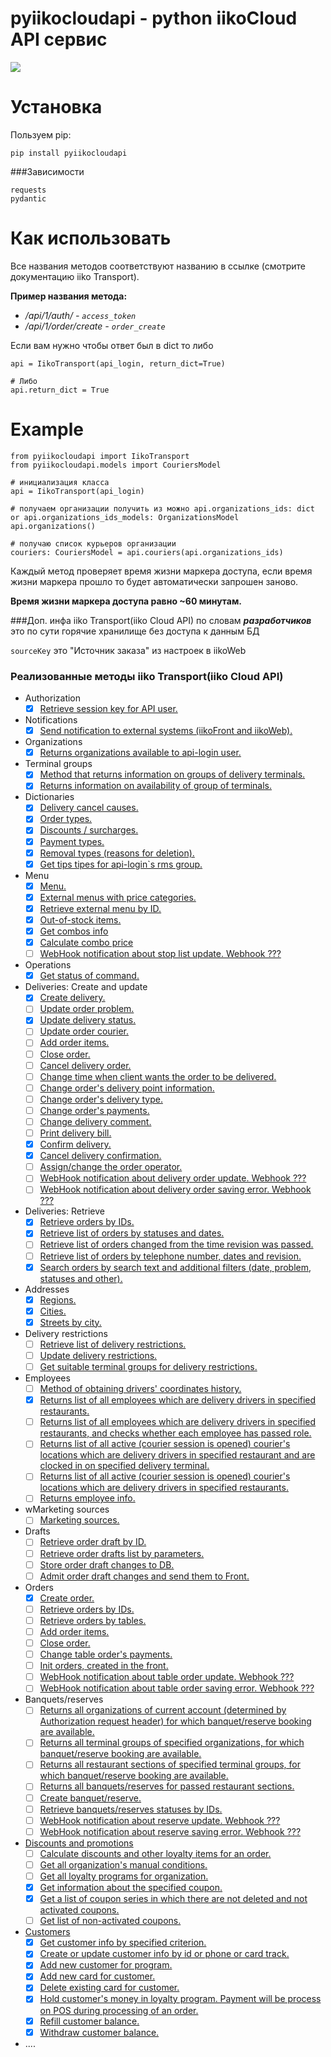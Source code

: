 # pyiikocloudapi - python iikoCloud API сервис

![](https://www.python.org/static/img/python-logo.png) 

Установка
============

Пользуем pip:
    
```
pip install pyiikocloudapi
```

###Зависимости

    requests
    pydantic

Как использовать
============
Все названия методов соответствуют названию в ссылке (смотрите документацию iiko Transport).


**Пример названия метода:** 

- _/api/1/auth/        - `access_token`_
- _/api/1/order/create - `order_create`_



Если вам нужно чтобы ответ был в dict то либо 
    
    api = IikoTransport(api_login, return_dict=True)

    # Либо
    api.return_dict = True

Example
============
    from pyiikocloudapi import IikoTransport
    from pyiikocloudapi.models import CouriersModel

    # инициализация класса 
    api = IikoTransport(api_login)

    # получаем организации получить из можно api.organizations_ids: dict or api.organizations_ids_models: OrganizationsModel
    api.organizations()

    # получаю список курьеров организации
    couriers: CouriersModel = api.couriers(api.organizations_ids)

Каждый метод проверяет время жизни маркера доступа, если время жизни маркера прошло то будет автоматически запрошен заново.

**Время жизни маркера доступа равно ~60 минутам.**


###Доп. инфа
iiko Transport(iiko Cloud API) по словам _**разработчиков**_ это по сути горячие хранилище без доступа к данным БД

`sourceKey` это "Источник заказа" из настроек в iikoWeb


### Реализованные методы iiko Transport(iiko Cloud API) 
- Authorization
  - [x] [Retrieve session key for API user.](https://api-ru.iiko.services/#tag/Authorization/paths/~1api~11~1access_token/post)
- Notifications
  - [x] [Send notification to external systems (iikoFront and iikoWeb).](https://api-ru.iiko.services/#tag/Notifications/paths/~1api~11~1notifications~1send/post)
- Organizations
  - [x] [Returns organizations available to api-login user.](https://api-ru.iiko.services/#tag/Organizations/paths/~1api~11~1organizations/post)
- Terminal groups
  - [x] [Method that returns information on groups of delivery terminals.](https://api-ru.iiko.services/#tag/Terminal-groups/paths/~1api~11~1terminal_groups/post)
  - [x] [Returns information on availability of group of terminals.](https://api-ru.iiko.services/#tag/Terminal-groups/paths/~1api~11~1terminal_groups~1is_alive/post)
- Dictionaries
  - [x] [Delivery cancel causes.](https://api-ru.iiko.services/#tag/Dictionaries/paths/~1api~11~1cancel_causes/post)
  - [x] [Order types.](https://api-ru.iiko.services/#tag/Dictionaries/paths/~1api~11~1deliveries~1order_types/post)
  - [x] [Discounts / surcharges.](https://api-ru.iiko.services/#tag/Dictionaries/paths/~1api~11~1discounts/post)
  - [x] [Payment types.](https://api-ru.iiko.services/#tag/Dictionaries/paths/~1api~11~1payment_types/post)
  - [x] [Removal types (reasons for deletion).](https://api-ru.iiko.services/#tag/Dictionaries/paths/~1api~11~1removal_types/post)
  - [x] [Get tips tipes for api-login`s rms group.](https://api-ru.iiko.services/#tag/Dictionaries/paths/~1api~11~1tips_types/post)
- Menu
  - [x] [Menu.](https://api-ru.iiko.services/#tag/Menu/paths/~1api~11~1nomenclature/post)
  - [x] [External menus with price categories.](https://api-ru.iiko.services/#tag/Menu/paths/~1api~12~1menu/post)
  - [x] [Retrieve external menu by ID.](https://api-ru.iiko.services/#tag/Menu/paths/~1api~12~1menu~1by_id/post)
  - [x] [Out-of-stock items.](https://api-ru.iiko.services/#tag/Menu/paths/~1api~11~1stop_lists/post)
  - [x] [Get combos info](https://api-ru.iiko.services/#tag/Menu/paths/~1api~11~1combo/post)
  - [x] [Calculate combo price](https://api-ru.iiko.services/#tag/Menu/paths/~1api~11~1combo~1calculate/post)
  - [ ] [WebHook notification about stop list update. Webhook ???](https://api-ru.iiko.services/#tag/Menu/paths/iikoTransport.PublicApi.Contracts.WebHooks.StopListUpdateWebHookEventInfo/post)
- Operations
  - [x] [Get status of command.](https://api-ru.iiko.services/#tag/Operations/paths/~1api~11~1commands~1status/post)
- Deliveries: Create and update
  - [x] [Create delivery.](https://api-ru.iiko.services/#tag/Deliveries:-Create-and-update/paths/~1api~11~1deliveries~1create/post)
  - [ ] [Update order problem.](https://api-ru.iiko.services/#tag/Deliveries:-Create-and-update/paths/~1api~11~1deliveries~1update_order_problem/post)
  - [x] [Update delivery status.](https://api-ru.iiko.services/#tag/Deliveries:-Create-and-update/paths/~1api~11~1deliveries~1update_order_delivery_status/post)
  - [ ] [Update order courier.](https://api-ru.iiko.services/#tag/Deliveries:-Create-and-update/paths/~1api~11~1deliveries~1update_order_courier/post)
  - [ ] [Add order items.](https://api-ru.iiko.services/#tag/Deliveries:-Create-and-update/paths/~1api~11~1deliveries~1add_items/post)
  - [ ] [Close order.](https://api-ru.iiko.services/#tag/Deliveries:-Create-and-update/paths/~1api~11~1deliveries~1close/post)
  - [ ] [Cancel delivery order.](https://api-ru.iiko.services/#tag/Deliveries:-Create-and-update/paths/~1api~11~1deliveries~1cancel/post)
  - [ ] [Change time when client wants the order to be delivered.](https://api-ru.iiko.services/#tag/Deliveries:-Create-and-update/paths/~1api~11~1deliveries~1change_complete_before/post)
  - [ ] [Change order's delivery point information.](https://api-ru.iiko.services/#tag/Deliveries:-Create-and-update/paths/~1api~11~1deliveries~1change_delivery_point/post)
  - [ ] [Change order's delivery type.](https://api-ru.iiko.services/#tag/Deliveries:-Create-and-update/paths/~1api~11~1deliveries~1change_service_type/post)
  - [ ] [Change order's payments.](https://api-ru.iiko.services/#tag/Deliveries:-Create-and-update/paths/~1api~11~1deliveries~1change_payments/post)
  - [ ] [Change delivery comment.](https://api-ru.iiko.services/#tag/Deliveries:-Create-and-update/paths/~1api~11~1deliveries~1change_comment/post)
  - [ ] [Print delivery bill.](https://api-ru.iiko.services/#tag/Deliveries:-Create-and-update/paths/~1api~11~1deliveries~1print_delivery_bill/post)
  - [x] [Confirm delivery.](https://api-ru.iiko.services/#tag/Deliveries:-Create-and-update/paths/~1api~11~1deliveries~1confirm/post)
  - [x] [Cancel delivery confirmation.](https://api-ru.iiko.services/#tag/Deliveries:-Create-and-update/paths/~1api~11~1deliveries~1cancel_confirmation/post)
  - [ ] [Assign/change the order operator.](https://api-ru.iiko.services/#tag/Deliveries:-Create-and-update/paths/~1api~11~1deliveries~1change_operator/post)
  - [ ] [WebHook notification about delivery order update. Webhook ???](https://api-ru.iiko.services/#tag/Deliveries:-Create-and-update/paths/iikoTransport.PublicApi.Contracts.WebHooks.DeliveryOrderUpdateWebHookEventInfo/post)
  - [ ] [WebHook notification about delivery order saving error. Webhook ???](https://api-ru.iiko.services/#tag/Deliveries:-Create-and-update/paths/iikoTransport.PublicApi.Contracts.WebHooks.DeliveryOrderErrorWebHookEventInfo/post)
- Deliveries: Retrieve
  - [x] [Retrieve orders by IDs.](https://api-ru.iiko.services/#tag/Deliveries:-Retrieve/paths/~1api~11~1deliveries~1by_id/post)
  - [x] [Retrieve list of orders by statuses and dates.](https://api-ru.iiko.services/#tag/Deliveries:-Retrieve/paths/~1api~11~1deliveries~1by_delivery_date_and_status/post)
  - [ ] [Retrieve list of orders changed from the time revision was passed.](https://api-ru.iiko.services/#tag/Deliveries:-Retrieve/paths/~1api~11~1deliveries~1by_revision/post)
  - [ ] [Retrieve list of orders by telephone number, dates and revision.](https://api-ru.iiko.services/#tag/Deliveries:-Retrieve/paths/~1api~11~1deliveries~1by_delivery_date_and_phone/post)
  - [x] [Search orders by search text and additional filters (date, problem, statuses and other).](https://api-ru.iiko.services/#tag/Deliveries:-Retrieve/paths/~1api~11~1deliveries~1by_delivery_date_and_source_key_and_filter/post)
- Addresses
  - [x] [Regions.](https://api-ru.iiko.services/#tag/Addresses/paths/~1api~11~1regions/post)
  - [x] [Cities.](https://api-ru.iiko.services/#tag/Addresses/paths/~1api~11~1cities/post)
  - [x] [Streets by city.](https://api-ru.iiko.services/#tag/Addresses/paths/~1api~11~1streets~1by_city/post)
- Delivery restrictions
  - [ ] [Retrieve list of delivery restrictions.](https://api-ru.iiko.services/#tag/Delivery-restrictions/paths/~1api~11~1delivery_restrictions/post)
  - [ ] [Update delivery restrictions.](https://api-ru.iiko.services/#tag/Delivery-restrictions/paths/~1api~11~1delivery_restrictions~1update/post)
  - [ ] [Get suitable terminal groups for delivery restrictions.](https://api-ru.iiko.services/#tag/Delivery-restrictions/paths/~1api~11~1delivery_restrictions~1allowed/post)
- Employees
  - [ ] [Method of obtaining drivers' coordinates history.](https://api-ru.iiko.services/#tag/Employees/paths/~1api~11~1employees~1couriers~1locations~1by_time_offset/post)
  - [x] [Returns list of all employees which are delivery drivers in specified restaurants.](https://api-ru.iiko.services/#tag/Employees/paths/~1api~11~1employees~1couriers/post)
  - [ ] [Returns list of all employees which are delivery drivers in specified restaurants, and checks whether each employee has passed role.](https://api-ru.iiko.services/#tag/Employees/paths/~1api~11~1employees~1couriers~1by_role/post)
  - [ ] [Returns list of all active (courier session is opened) courier's locations which are delivery drivers in specified restaurant and are clocked in on specified delivery terminal.](https://api-ru.iiko.services/#tag/Employees/paths/~1api~11~1employees~1couriers~1active_location~1by_terminal/post)
  - [ ] [Returns list of all active (courier session is opened) courier's locations which are delivery drivers in specified restaurants.](https://api-ru.iiko.services/#tag/Employees/paths/~1api~11~1employees~1couriers~1active_location/post)
  - [ ] [Returns employee info.](https://api-ru.iiko.services/#tag/Employees/paths/~1api~11~1employees~1info/post)
- wMarketing sources
  - [ ] [Marketing sources.](https://api-ru.iiko.services/#tag/Marketing-sources/paths/~1api~11~1marketing_sources/post)
- Drafts
  - [ ] [Retrieve order draft by ID.](https://api-ru.iiko.services/#tag/Drafts/paths/~1api~11~1deliveries~1drafts~1by_id/post)
  - [ ] [Retrieve order drafts list by parameters.](https://api-ru.iiko.services/#tag/Drafts/paths/~1api~11~1deliveries~1drafts~1by_filter/post)
  - [ ] [Store order draft changes to DB.](https://api-ru.iiko.services/#tag/Drafts/paths/~1api~11~1deliveries~1drafts~1save/post)
  - [ ] [Admit order draft changes and send them to Front.](https://api-ru.iiko.services/#tag/Drafts/paths/~1api~11~1deliveries~1drafts~1commit/post)
- Orders
  - [x] [Create order.](https://api-ru.iiko.services/#tag/Orders/paths/~1api~11~1order~1create/post)
  - [ ] [Retrieve orders by IDs.](https://api-ru.iiko.services/#tag/Orders/paths/~1api~11~1order~1by_id/post)
  - [ ] [Retrieve orders by tables.](https://api-ru.iiko.services/#tag/Orders/paths/~1api~11~1order~1by_table/post)
  - [ ] [Add order items.](https://api-ru.iiko.services/#tag/Orders/paths/~1api~11~1order~1add_items/post)
  - [ ] [Close order.](https://api-ru.iiko.services/#tag/Orders/paths/~1api~11~1order~1close/post)
  - [ ] [Change table order's payments.](https://api-ru.iiko.services/#tag/Orders/paths/~1api~11~1order~1change_payments/post)
  - [ ] [Init orders, created in the front.](https://api-ru.iiko.services/#tag/Orders/paths/~1api~11~1order~1init_by_table/post)
  - [ ] [WebHook notification about table order update. Webhook ???](https://api-ru.iiko.services/#tag/Orders/paths/iikoTransport.PublicApi.Contracts.WebHooks.TableOrderUpdateWebHookEventInfo/post)
  - [ ] [WebHook notification about table order saving error. Webhook ???](https://api-ru.iiko.services/#tag/Orders/paths/iikoTransport.PublicApi.Contracts.WebHooks.TableOrderErrorWebHookEventInfo/post)
- Banquets/reserves
  - [ ] [Returns all organizations of current account (determined by Authorization request header) for which banquet/reserve booking are available.](https://api-ru.iiko.services/#tag/Banquetsreserves/paths/~1api~11~1reserve~1available_organizations/post)
  - [ ] [Returns all terminal groups of specified organizations, for which banquet/reserve booking are available.](https://api-ru.iiko.services/#tag/Banquetsreserves/paths/~1api~11~1reserve~1available_terminal_groups/post)
  - [ ] [Returns all restaurant sections of specified terminal groups, for which banquet/reserve booking are available.](https://api-ru.iiko.services/#tag/Banquetsreserves/paths/~1api~11~1reserve~1available_restaurant_sections/post)
  - [ ] [Returns all banquets/reserves for passed restaurant sections.](https://api-ru.iiko.services/#tag/Banquetsreserves/paths/~1api~11~1reserve~1restaurant_sections_workload/post)
  - [ ] [Create banquet/reserve.](https://api-ru.iiko.services/#tag/Banquetsreserves/paths/~1api~11~1reserve~1create/post)
  - [ ] [Retrieve banquets/reserves statuses by IDs.](https://api-ru.iiko.services/#tag/Banquetsreserves/paths/~1api~11~1reserve~1status_by_id/post)
  - [ ] [WebHook notification about reserve update. Webhook ???](https://api-ru.iiko.services/#tag/Banquetsreserves/paths/iikoTransport.PublicApi.Contracts.WebHooks.ReserveUpdateWebHookEventInfo/post)
  - [ ] [WebHook notification about reserve saving error. Webhook ??? ](https://api-ru.iiko.services/#tag/Banquetsreserves/paths/iikoTransport.PublicApi.Contracts.WebHooks.ReserveErrorWebHookEventInfo/post)
- [Discounts and promotions](https://api-ru.iiko.services/#tag/Discounts-and-promotions)
  - [ ] [Calculate discounts and other loyalty items for an order.](https://api-ru.iiko.services/#tag/Discounts-and-promotions/paths/~1api~11~1loyalty~1iiko~1calculate/post)
  - [ ] [Get all organization's manual conditions.](https://api-ru.iiko.services/#tag/Discounts-and-promotions/paths/~1api~11~1loyalty~1iiko~1manual_condition/post)
  - [ ] [Get all loyalty programs for organization.](https://api-ru.iiko.services/#tag/Discounts-and-promotions/paths/~1api~11~1loyalty~1iiko~1program/post)
  - [x] [Get information about the specified coupon.](https://api-ru.iiko.services/#tag/Discounts-and-promotions/paths/~1api~11~1loyalty~1iiko~1coupons~1info/post)
  - [x] [Get a list of coupon series in which there are not deleted and not activated coupons.](https://api-ru.iiko.services/#tag/Discounts-and-promotions/paths/~1api~11~1loyalty~1iiko~1coupons~1series/post)
  - [ ] [Get list of non-activated coupons.](https://api-ru.iiko.services/#tag/Discounts-and-promotions/paths/~1api~11~1loyalty~1iiko~1coupons~1by_series/post)
- [Customers](https://api-ru.iiko.services/#tag/Customers)
  - [x] [Get customer info by specified criterion.](https://api-ru.iiko.services/#tag/Customers/paths/~1api~11~1loyalty~1iiko~1customer~1info/post)
  - [x] [Create or update customer info by id or phone or card track.](https://api-ru.iiko.services/#tag/Customers/paths/~1api~11~1loyalty~1iiko~1customer~1create_or_update/post)
  - [x] [Add new customer for program.](https://api-ru.iiko.services/#tag/Customers/paths/~1api~11~1loyalty~1iiko~1customer~1program~1add/post)
  - [x] [Add new card for customer.](https://api-ru.iiko.services/#tag/Customers/paths/~1api~11~1loyalty~1iiko~1customer~1card~1add/post)
  - [x] [Delete existing card for customer.](https://api-ru.iiko.services/#tag/Customers/paths/~1api~11~1loyalty~1iiko~1customer~1card~1remove/post)
  - [x] [Hold customer's money in loyalty program. Payment will be process on POS during processing of an order.](https://api-ru.iiko.services/#tag/Customers/paths/~1api~11~1loyalty~1iiko~1customer~1wallet~1hold/post)
  - [x] [Refill customer balance.](https://api-ru.iiko.services/#tag/Customers/paths/~1api~11~1loyalty~1iiko~1customer~1wallet~1topup/post)
  - [x] [Withdraw customer balance.](https://api-ru.iiko.services/#tag/Customers/paths/~1api~11~1loyalty~1iiko~1customer~1wallet~1chargeoff/post)
- ....
